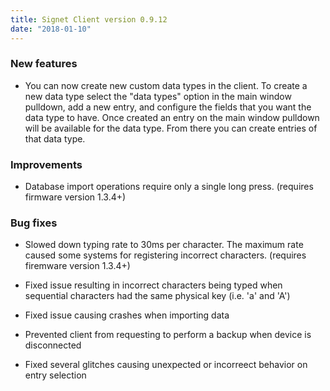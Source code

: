 ```yaml
---
title: Signet Client version 0.9.12
date: "2018-01-10"
---
```


### New features

- You can now create new custom data types in the client. To create a new data type select the "data types" option in the main window pulldown, add a new entry, and configure the fields that you want the data type to have. Once created an entry on the main window pulldown will be available for the data type. From there you can create entries of that data type. 

### Improvements

- Database import operations require only a single long press. (requires firmware version 1.3.4+)

### Bug fixes

- Slowed down typing rate to 30ms per character. The maximum rate caused some systems for registering incorrect characters. (requires firemware version 1.3.4+)

- Fixed issue resulting in incorrect characters being typed when sequential characters had the same physical key (i.e. 'a' and 'A')

- Fixed issue causing crashes when importing data

- Prevented client from requesting to perform a backup when device is disconnected

- Fixed several glitches causing unexpected or incorreect behavior on entry selection
